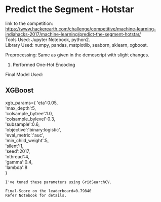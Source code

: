 # Predict the Segment - Hotstar  
link to the competition: https://www.hackerearth.com/challenge/competitive/machine-learning-indiahacks-2017/machine-learning/predict-the-segment-hotstar/  
Tools Used: Jupyter Notebook, python2.  
Library Used: numpy, pandas, matplotlib, seaborn, sklearn, xgboost.  

Preprocessing: Same as given in the demoscript with slight changes.
1. Performed One-Hot Encoding

Final Model Used:
## XGBoost
xgb_params={
    'eta':0.05,  
    'max_depth':5,  
    'colsample_bytree':1.0,  
    'colsample_bylevel':0.3,  
    'subsample':0.6,  
    'objective':'binary:logistic',  
    'eval_metric':'auc',  
    'min_child_weight':5,  
    'silent':1,  
    'seed':2017,  
    'nthread':4,  
    'gamma':0.4,  
    'lambda':8  
    }
    
    I've tuned these parameters using GridSearchCV.
    
    Final-Score on the leaderboard=0.79840
    Refer Notebook for details.
